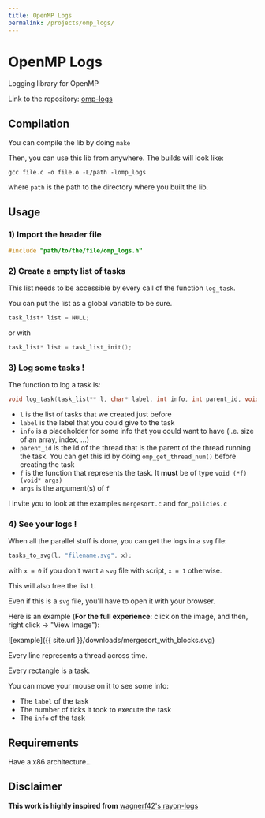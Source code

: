 ```yaml
---
title: OpenMP Logs
permalink: /projects/omp_logs/
---
```


# OpenMP Logs

Logging library for OpenMP

Link to the repository: [omp-logs](https://github.com/GuilloteauQ/omp-logs)

## Compilation

You can compile the lib by doing ```make```

Then, you can use this lib from anywhere.
The builds will look like:
```
gcc file.c -o file.o -L/path -lomp_logs
```
where ```path``` is the path to the directory where you built the lib.

## Usage

### 1) Import the header file

```c
#include "path/to/the/file/omp_logs.h"
```

### 2) Create a empty list of tasks

This list needs to be accessible by every call of the function ```log_task```.

You can put the list as a global variable to be sure.

```c
task_list* list = NULL;
```
or with
```c
task_list* list = task_list_init();
```

### 3) Log some tasks !

The function to log a task is:

```c
void log_task(task_list** l, char* label, int info, int parent_id, void (*f)(void* args), void* args)
```
 * ```l``` is the list of tasks that we created just before
 * ```label``` is the label that you could give to the task
 * ```info``` is a placeholder for some info that you could want to have (i.e. size of an array, index, ...)
 * ```parent_id``` is the id of the thread that is the parent of the thread running the task. You can get this id by doing ```omp_get_thread_num()``` before creating the task
 * ```f``` is the function that represents the task. It **must** be of type ```void (*f)(void* args)```
 * ```args``` is the argument(s) of ```f```
 
 I invite you to look at the examples ```mergesort.c``` and ```for_policies.c```

### 4) See your logs !

 When all the parallel stuff is done, you can get the logs in a ```svg``` file:

 ```c
 tasks_to_svg(l, "filename.svg", x);
 ```
 with ```x = 0``` if you don't want a ```svg``` file with script, ```x = 1``` otherwise.

 This will also free the list ```l```.

 Even if this is a ```svg``` file, you'll have to open it with your browser.

 Here is an example (**For the full experience**: click on the image, and then, right click -> "View Image"):

![example]({{ site.url }}/downloads/mergesort_with_blocks.svg)

 Every line represents a thread across time.

 Every rectangle is a task.

 You can move your mouse on it to see some info:

  * The ```label``` of the task
  * The number of ticks it took to execute the task
  * The ```info``` of the task

## Requirements

Have a x86 architecture...

## Disclaimer

**This work is highly inspired from** [wagnerf42's rayon-logs](https://github.com/wagnerf42/rayon-logs)
